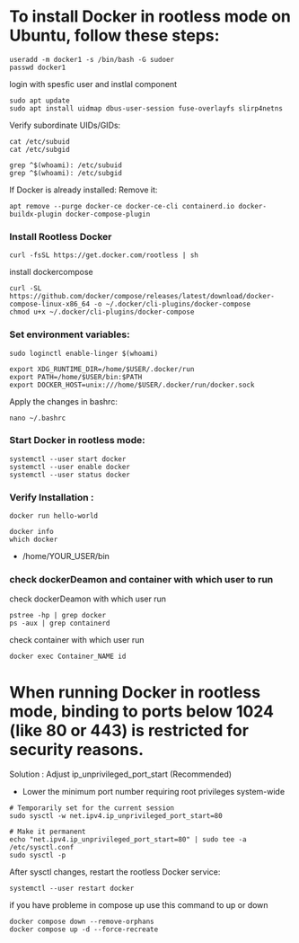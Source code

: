 
# To install Docker in rootless mode on Ubuntu, follow these steps:
```
useradd -m docker1 -s /bin/bash -G sudoer
passwd docker1
```
login with spesfic user and instlal component

```
sudo apt update
sudo apt install uidmap dbus-user-session fuse-overlayfs slirp4netns
```

Verify subordinate UIDs/GIDs:
```
cat /etc/subuid
cat /etc/subgid
```
```
grep ^$(whoami): /etc/subuid
grep ^$(whoami): /etc/subgid
```

If Docker is already installed: Remove it:

```
apt remove --purge docker-ce docker-ce-cli containerd.io docker-buildx-plugin docker-compose-plugin
```

### Install Rootless Docker
```
curl -fsSL https://get.docker.com/rootless | sh

```
install dockercompose
```
curl -SL https://github.com/docker/compose/releases/latest/download/docker-compose-linux-x86_64 -o ~/.docker/cli-plugins/docker-compose
chmod u+x ~/.docker/cli-plugins/docker-compose
```
### Set environment variables:
```
sudo loginctl enable-linger $(whoami)
```
```
export XDG_RUNTIME_DIR=/home/$USER/.docker/run
export PATH=/home/$USER/bin:$PATH
export DOCKER_HOST=unix:///home/$USER/.docker/run/docker.sock
```
Apply the changes in bashrc:
```
nano ~/.bashrc
```

### Start Docker in rootless mode:
```
systemctl --user start docker
systemctl --user enable docker
systemctl --user status docker
```
### Verify Installation :

```
docker run hello-world
```

```
docker info
which docker
```
- /home/YOUR_USER/bin

### check dockerDeamon and container with which user to run 
check dockerDeamon with which user run
```
pstree -hp | grep docker
ps -aux | grep containerd
```

check container with which user run 
```
docker exec Container_NAME id
```


# When running Docker in rootless mode, binding to ports below 1024 (like 80 or 443) is restricted for security reasons.

Solution : Adjust ip_unprivileged_port_start (Recommended)
- Lower the minimum port number requiring root privileges system-wide
```
# Temporarily set for the current session
sudo sysctl -w net.ipv4.ip_unprivileged_port_start=80

# Make it permanent
echo "net.ipv4.ip_unprivileged_port_start=80" | sudo tee -a /etc/sysctl.conf
sudo sysctl -p
```
After sysctl changes, restart the rootless Docker service:
```
systemctl --user restart docker
```
if you have probleme in compose up use this command to up or down
```
docker compose down --remove-orphans
docker compose up -d --force-recreate
```



